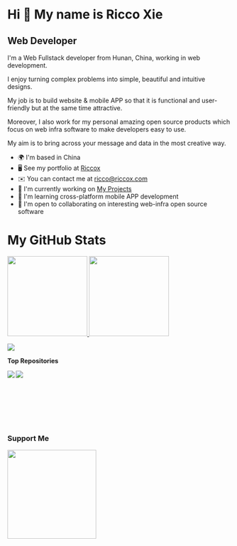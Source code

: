 Hi 👋 My name is Ricco Xie
==========================

Web Developer
-------------

I'm a Web Fullstack developer from Hunan, China, working in web development. 

I enjoy turning complex problems into simple, beautiful and intuitive designs. 

My job is to build website & mobile APP so that it is functional and user-friendly but at the same time attractive. 

Moreover, I also work for my personal amazing open source products which focus on web infra software to make developers easy to use. 

My aim is to bring across your message and data in the most creative way.

* 🌍  I'm based in China
* 🖥️  See my portfolio at [Riccox](https://www.riccox.com)
* ✉️  You can contact me at [ricco@riccox.com](mailto:ricco@riccox.com)
* 🚀  I'm currently working on [My Projects](http://www.riccox.com/matrix)
* 🧠  I'm learning cross-platform mobile APP development
* 🤝  I'm open to collaborating on interesting web-infra open source software

My GitHub Stats
===============

<div>
  <a href="https://github.com/riccox">
  <img height="180em" src="https://github-readme-stats.vercel.app/api?username=riccox&show_icons=true&theme=midnight-purple&include_all_commits=true&count_private=true"/>
  <img height="180em" src="https://github-readme-stats.vercel.app/api/top-langs/?username=riccox&layout=compact&langs_count=7&theme=midnight-purple"/>
</div>

<a href="http://www.github.com/riccox"><img src="https://github-readme-streak-stats.herokuapp.com/?user=riccox&theme=midnight-purple" /></a>

<b>Top Repositories</b>

<div width="100%" align="center"><a href="https://github.com/riccox/meilisearch-ui" align="left"><img align="left" src="https://github-readme-stats.vercel.app/api/pin/?username=riccox&repo=meilisearch-ui&theme=midnight-purple&locale=en" /></a></div>
<div width="100%" align="center"><a href="https://github.com/riccox/sira" align="left"><img align="left"  src="https://github-readme-stats.vercel.app/api/pin/?username=riccox&repo=sira&theme=midnight-purple&locale=en" /></a></div>

<br /><br /><br /><br /><br /><br /><br />

### Support Me

<a href="https://www.buymeacoffee.com/riccoxie"><img src="https://cdn.buymeacoffee.com/buttons/v2/default-yellow.png" width="200" /></a>
